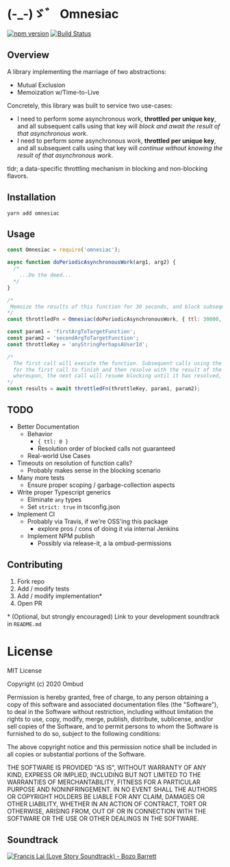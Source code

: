 # (-\_-)ゞ゛ Omnesiac

[![npm version](https://badge.fury.io/js/omnesiac.svg)](https://badge.fury.io/js/omnesiac)
[![Build Status](https://travis-ci.org/growombud/omnesiac.svg?branch=master)](https://travis-ci.org/growombud/omnesiac)

## Overview

A library implementing the marriage of two abstractions:

- Mutual Exclusion
- Memoization w/Time-to-Live

Concretely, this library was built to service two use-cases:

- I need to perform some asynchronous work, **throttled per unique key**, and all subsequent calls using that key will _block and await the result of that asynchronous work_.
- I need to perform some asynchronous work, **throttled per unique key**, and all subsequent calls using that key will _continue without knowing the result of that asynchronous work_.

tldr; a data-specific throttling mechanism in blocking and non-blocking flavors.

## Installation

`yarn add omnesiac`

## Usage

```javascript
const Omnesiac = require('omnesiac');

async function doPeriodicAsynchronousWork(arg1, arg2) {
  /* 
    ...Do the deed...
  */
}

/*
 Memoize the results of this function for 30 seconds, and block subsequent calls while the asynchronous work is in-flight
*/
const throttledFn = Omnesiac(doPeriodicAsynchronousWork, { ttl: 30000, blocking: true });

const param1 = 'firstArgToTargetFunction';
const param2 = 'secondArgToTargetFunction';
const throttleKey = 'anyStringPerhapsAUserId';

/*
  The first call will execute the function. Subsequent calls using the same throttleKey will wait
  for the first call to finish and then resolve with the result of the first call for the next 30 seconds,
  whereupon, the next call will resume blocking until it has resolved, and on...
*/
const results = await throttledFn(throttleKey, param1, param2);
```

## TODO

- Better Documentation
  - Behavior
    - `{ ttl: 0 }`
    - Resolution order of blocked calls not guaranteed
  - Real-world Use Cases
- Timeouts on resolution of function calls?
  - Probably makes sense in the blocking scenario
- Many more tests
  - Ensure proper scoping / garbage-collection aspects
- Write proper Typescript generics
  - Eliminate `any` types
  - Set `strict: true` in tsconfig.json
- Implement CI
  - Probably via Travis, if we're OSS'ing this package
    - explore pros / cons of doing it via internal Jenkins
  - Implement NPM publish
    - Possibly via release-it, a la ombud-permissions

## Contributing

1. Fork repo
2. Add / modify tests
3. Add / modify implementation\*
4. Open PR

\* (Optional, but strongly encouraged) Link to your development soundtrack in `README.md`

# License

MIT License

Copyright (c) 2020 Ombud

Permission is hereby granted, free of charge, to any person obtaining a copy
of this software and associated documentation files (the "Software"), to deal
in the Software without restriction, including without limitation the rights
to use, copy, modify, merge, publish, distribute, sublicense, and/or sell
copies of the Software, and to permit persons to whom the Software is
furnished to do so, subject to the following conditions:

The above copyright notice and this permission notice shall be included in all
copies or substantial portions of the Software.

THE SOFTWARE IS PROVIDED "AS IS", WITHOUT WARRANTY OF ANY KIND, EXPRESS OR
IMPLIED, INCLUDING BUT NOT LIMITED TO THE WARRANTIES OF MERCHANTABILITY,
FITNESS FOR A PARTICULAR PURPOSE AND NONINFRINGEMENT. IN NO EVENT SHALL THE
AUTHORS OR COPYRIGHT HOLDERS BE LIABLE FOR ANY CLAIM, DAMAGES OR OTHER
LIABILITY, WHETHER IN AN ACTION OF CONTRACT, TORT OR OTHERWISE, ARISING FROM,
OUT OF OR IN CONNECTION WITH THE SOFTWARE OR THE USE OR OTHER DEALINGS IN THE
SOFTWARE.

## Soundtrack

[![Francis Lai (Love Story Soundtrack) - Bozo Barrett](https://i.ytimg.com/vi/-j-KoAUln9U/hqdefault.jpg)](https://www.youtube.com/watch?v=-j-KoAUln9U)
